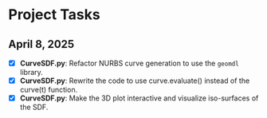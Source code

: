 # Project Tasks

## April 8, 2025

- [x] **CurveSDF.py**: Refactor NURBS curve generation to use the `geomdl` library.
- [x] **CurveSDF.py**: Rewrite the code to use curve.evaluate() instead of the curve(t) function.
- [x] **CurveSDF.py**: Make the 3D plot interactive and visualize iso-surfaces of the SDF.
